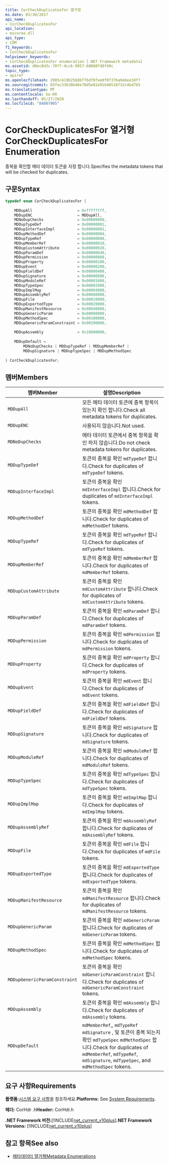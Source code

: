 ```yaml
---
title: CorCheckDuplicatesFor 열거형
ms.date: 03/30/2017
api_name:
- CorCheckDuplicatesFor
api_location:
- mscoree.dll
api_type:
- COM
f1_keywords:
- CorCheckDuplicatesFor
helpviewer_keywords:
- CorCheckDuplicatesFor enumeration [.NET Framework metadata]
ms.assetid: d8ec8d3c-70f7-4cc6-9957-68068fd8f49c
topic_type:
- apiref
ms.openlocfilehash: 2985c419b25b8bf76df8fee0f0f37ba9ebee3df7
ms.sourcegitcommit: 03fec33630b46e78d5e81e91b40518f32c4bd7b5
ms.translationtype: MT
ms.contentlocale: ko-KR
ms.lasthandoff: 05/27/2020
ms.locfileid: "84007905"
---
```

# <a name="corcheckduplicatesfor-enumeration"></a><span data-ttu-id="1a7bf-102">CorCheckDuplicatesFor 열거형</span><span class="sxs-lookup"><span data-stu-id="1a7bf-102">CorCheckDuplicatesFor Enumeration</span></span>
<span data-ttu-id="1a7bf-103">중복을 확인할 메타 데이터 토큰을 지정 합니다.</span><span class="sxs-lookup"><span data-stu-id="1a7bf-103">Specifies the metadata tokens that will be checked for duplicates.</span></span>  
  
## <a name="syntax"></a><span data-ttu-id="1a7bf-104">구문</span><span class="sxs-lookup"><span data-stu-id="1a7bf-104">Syntax</span></span>  
  
```cpp  
typedef enum CorCheckDuplicatesFor {  
  
    MDDupAll                    = 0xffffffff,  
    MDDupENC                    = MDDupAll,  
    MDNoDupChecks               = 0x00000000,  
    MDDupTypeDef                = 0x00000001,  
    MDDupInterfaceImpl          = 0x00000002,  
    MDDupMethodDef              = 0x00000004,  
    MDDupTypeRef                = 0x00000008,  
    MDDupMemberRef              = 0x00000010,  
    MDDupCustomAttribute        = 0x00000020,  
    MDDupParamDef               = 0x00000040,  
    MDDupPermission             = 0x00000080,  
    MDDupProperty               = 0x00000100,  
    MDDupEvent                  = 0x00000200,  
    MDDupFieldDef               = 0x00000400,  
    MDDupSignature              = 0x00000800,  
    MDDupModuleRef              = 0x00001000,  
    MDDupTypeSpec               = 0x00002000,  
    MDDupImplMap                = 0x00004000,  
    MDDupAssemblyRef            = 0x00008000,  
    MDDupFile                   = 0x00010000,  
    MDDupExportedType           = 0x00020000,  
    MDDupManifestResource       = 0x00040000,  
    MDDupGenericParam           = 0x00080000,  
    MDDupMethodSpec             = 0x00100000,  
    MDDupGenericParamConstraint = 0x00200000,  
  
    MDDupAssembly               = 0x10000000,  
  
    MDDupDefault =
        MDNoDupChecks | MDDupTypeRef | MDDupMemberRef |
        MDDupSignature | MDDupTypeSpec | MDDupMethodSpec  
  
} CorCheckDuplicatesFor;  
```  
  
## <a name="members"></a><span data-ttu-id="1a7bf-105">멤버</span><span class="sxs-lookup"><span data-stu-id="1a7bf-105">Members</span></span>  
  
|<span data-ttu-id="1a7bf-106">멤버</span><span class="sxs-lookup"><span data-stu-id="1a7bf-106">Member</span></span>|<span data-ttu-id="1a7bf-107">설명</span><span class="sxs-lookup"><span data-stu-id="1a7bf-107">Description</span></span>|  
|------------|-----------------|  
|`MDDupAll`|<span data-ttu-id="1a7bf-108">모든 메타 데이터 토큰에 중복 항목이 있는지 확인 합니다.</span><span class="sxs-lookup"><span data-stu-id="1a7bf-108">Check all metadata tokens for duplicates.</span></span>|  
|`MDDupENC`|<span data-ttu-id="1a7bf-109">사용되지 않습니다.</span><span class="sxs-lookup"><span data-stu-id="1a7bf-109">Not used.</span></span>|  
|`MDNoDupChecks`|<span data-ttu-id="1a7bf-110">메타 데이터 토큰에서 중복 항목을 확인 하지 않습니다.</span><span class="sxs-lookup"><span data-stu-id="1a7bf-110">Do not check metadata tokens for duplicates.</span></span>|  
|`MDDupTypeDef`|<span data-ttu-id="1a7bf-111">토큰의 중복을 확인 `mdTypeDef` 합니다.</span><span class="sxs-lookup"><span data-stu-id="1a7bf-111">Check for duplicates of `mdTypeDef` tokens.</span></span>|  
|`MDDupInterfaceImpl`|<span data-ttu-id="1a7bf-112">토큰의 중복을 확인 `mdInterfaceImpl` 합니다.</span><span class="sxs-lookup"><span data-stu-id="1a7bf-112">Check for duplicates of `mdInterfaceImpl` tokens.</span></span>|  
|`MDDupMethodDef`|<span data-ttu-id="1a7bf-113">토큰의 중복을 확인 `mdMethodDef` 합니다.</span><span class="sxs-lookup"><span data-stu-id="1a7bf-113">Check for duplicates of `mdMethodDef` tokens.</span></span>|  
|`MDDupTypeRef`|<span data-ttu-id="1a7bf-114">토큰의 중복을 확인 `mdTypeRef` 합니다.</span><span class="sxs-lookup"><span data-stu-id="1a7bf-114">Check for duplicates of `mdTypeRef` tokens.</span></span>|  
|`MDDupMemberRef`|<span data-ttu-id="1a7bf-115">토큰의 중복을 확인 `mdMemberRef` 합니다.</span><span class="sxs-lookup"><span data-stu-id="1a7bf-115">Check for duplicates of `mdMemberRef` tokens.</span></span>|  
|`MDDupCustomAttribute`|<span data-ttu-id="1a7bf-116">토큰의 중복을 확인 `mdCustomAttribute` 합니다.</span><span class="sxs-lookup"><span data-stu-id="1a7bf-116">Check for duplicates of `mdCustomAttribute` tokens.</span></span>|  
|`MDDupParamDef`|<span data-ttu-id="1a7bf-117">토큰의 중복을 확인 `mdParamDef` 합니다.</span><span class="sxs-lookup"><span data-stu-id="1a7bf-117">Check for duplicates of `mdParamDef` tokens.</span></span>|  
|`MDDupPermission`|<span data-ttu-id="1a7bf-118">토큰의 중복을 확인 `mdPermission` 합니다.</span><span class="sxs-lookup"><span data-stu-id="1a7bf-118">Check for duplicates of `mdPermission` tokens.</span></span>|  
|`MDDupProperty`|<span data-ttu-id="1a7bf-119">토큰의 중복을 확인 `mdProperty` 합니다.</span><span class="sxs-lookup"><span data-stu-id="1a7bf-119">Check for duplicates of `mdProperty` tokens.</span></span>|  
|`MDDupEvent`|<span data-ttu-id="1a7bf-120">토큰의 중복을 확인 `mdEvent` 합니다.</span><span class="sxs-lookup"><span data-stu-id="1a7bf-120">Check for duplicates of `mdEvent` tokens.</span></span>|  
|`MDDupFieldDef`|<span data-ttu-id="1a7bf-121">토큰의 중복을 확인 `mdFieldDef` 합니다.</span><span class="sxs-lookup"><span data-stu-id="1a7bf-121">Check for duplicates of `mdFieldDef` tokens.</span></span>|  
|`MDDupSignature`|<span data-ttu-id="1a7bf-122">토큰의 중복을 확인 `mdSignature` 합니다.</span><span class="sxs-lookup"><span data-stu-id="1a7bf-122">Check for duplicates of `mdSignature` tokens.</span></span>|  
|`MDDupModuleRef`|<span data-ttu-id="1a7bf-123">토큰의 중복을 확인 `mdModuleRef` 합니다.</span><span class="sxs-lookup"><span data-stu-id="1a7bf-123">Check for duplicates of `mdModuleRef` tokens.</span></span>|  
|`MDDupTypeSpec`|<span data-ttu-id="1a7bf-124">토큰의 중복을 확인 `mdTypeSpec` 합니다.</span><span class="sxs-lookup"><span data-stu-id="1a7bf-124">Check for duplicates of `mdTypeSpec` tokens.</span></span>|  
|`MDDupImplMap`|<span data-ttu-id="1a7bf-125">토큰의 중복을 확인 `mdImplMap` 합니다.</span><span class="sxs-lookup"><span data-stu-id="1a7bf-125">Check for duplicates of `mdImplMap` tokens.</span></span>|  
|`MDDupAssemblyRef`|<span data-ttu-id="1a7bf-126">토큰의 중복을 확인 `mdAssemblyRef` 합니다.</span><span class="sxs-lookup"><span data-stu-id="1a7bf-126">Check for duplicates of `mdAssemblyRef` tokens.</span></span>|  
|`MDDupFile`|<span data-ttu-id="1a7bf-127">토큰의 중복을 확인 `mdFile` 합니다.</span><span class="sxs-lookup"><span data-stu-id="1a7bf-127">Check for duplicates of `mdFile` tokens.</span></span>|  
|`MDDupExportedType`|<span data-ttu-id="1a7bf-128">토큰의 중복을 확인 `mdExportedType` 합니다.</span><span class="sxs-lookup"><span data-stu-id="1a7bf-128">Check for duplicates of `mdExportedType` tokens.</span></span>|  
|`MDDupManifestResource`|<span data-ttu-id="1a7bf-129">토큰의 중복을 확인 `mdManifestResource` 합니다.</span><span class="sxs-lookup"><span data-stu-id="1a7bf-129">Check for duplicates of `mdManifestResource` tokens.</span></span>|  
|`MDDupGenericParam`|<span data-ttu-id="1a7bf-130">토큰의 중복을 확인 `mdGenericParam` 합니다.</span><span class="sxs-lookup"><span data-stu-id="1a7bf-130">Check for duplicates of `mdGenericParam` tokens.</span></span>|  
|`MDDupMethodSpec`|<span data-ttu-id="1a7bf-131">토큰의 중복을 확인 `mdMethodSpec` 합니다.</span><span class="sxs-lookup"><span data-stu-id="1a7bf-131">Check for duplicates of `mdMethodSpec` tokens.</span></span>|  
|`MDDupGenericParamConstraint`|<span data-ttu-id="1a7bf-132">토큰의 중복을 확인 `mdGenericParamConstraint` 합니다.</span><span class="sxs-lookup"><span data-stu-id="1a7bf-132">Check for duplicates of `mdGenericParamConstraint` tokens.</span></span>|  
|`MDDupAssembly`|<span data-ttu-id="1a7bf-133">토큰의 중복을 확인 `mdAssembly` 합니다.</span><span class="sxs-lookup"><span data-stu-id="1a7bf-133">Check for duplicates of `mdAssembly` tokens.</span></span>|  
|`MDDupDefault`|<span data-ttu-id="1a7bf-134">`mdMemberRef`,, `mdTypeRef` `mdSignature` , 및 토큰이 중복 되는지 확인 `mdTypeSpec` `mdMethodSpec` 합니다.</span><span class="sxs-lookup"><span data-stu-id="1a7bf-134">Check for duplicates of `mdMemberRef`, `mdTypeRef`, `mdSignature`, `mdTypeSpec`, and `mdMethodSpec` tokens.</span></span>|  
  
## <a name="requirements"></a><span data-ttu-id="1a7bf-135">요구 사항</span><span class="sxs-lookup"><span data-stu-id="1a7bf-135">Requirements</span></span>  
 <span data-ttu-id="1a7bf-136">**플랫폼:**[시스템 요구 사항](../../get-started/system-requirements.md)을 참조하세요.</span><span class="sxs-lookup"><span data-stu-id="1a7bf-136">**Platforms:** See [System Requirements](../../get-started/system-requirements.md).</span></span>  
  
 <span data-ttu-id="1a7bf-137">**헤더:** CorHdr .h</span><span class="sxs-lookup"><span data-stu-id="1a7bf-137">**Header:** CorHdr.h</span></span>  
  
 <span data-ttu-id="1a7bf-138">**.NET Framework 버전:**[!INCLUDE[net_current_v10plus](../../../../includes/net-current-v10plus-md.md)]</span><span class="sxs-lookup"><span data-stu-id="1a7bf-138">**.NET Framework Versions:** [!INCLUDE[net_current_v10plus](../../../../includes/net-current-v10plus-md.md)]</span></span>  
  
## <a name="see-also"></a><span data-ttu-id="1a7bf-139">참고 항목</span><span class="sxs-lookup"><span data-stu-id="1a7bf-139">See also</span></span>

- [<span data-ttu-id="1a7bf-140">메타데이터 열거형</span><span class="sxs-lookup"><span data-stu-id="1a7bf-140">Metadata Enumerations</span></span>](metadata-enumerations.md)

